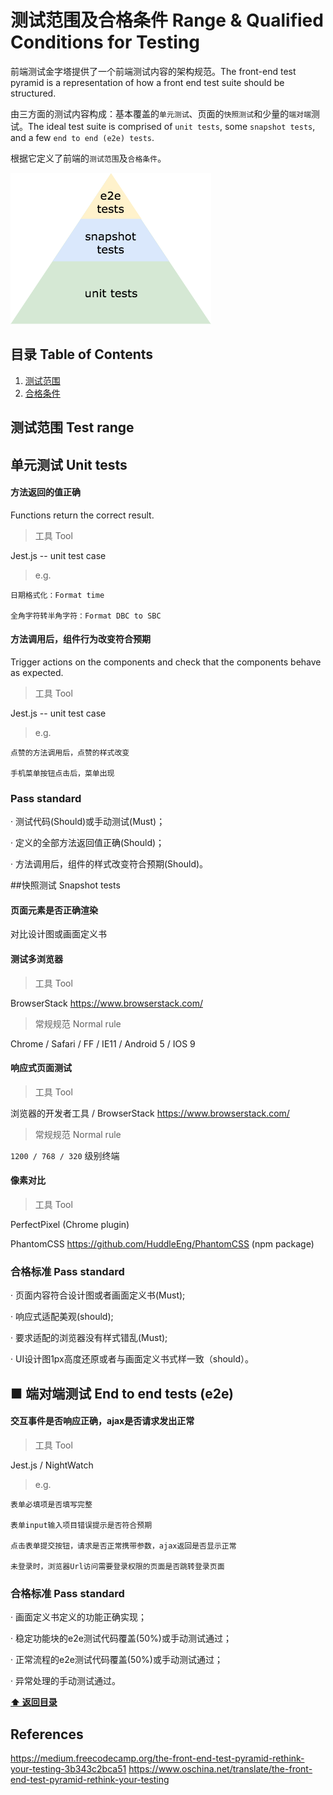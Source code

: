 # 测试范围及合格条件 Range & Qualified Conditions for Testing

前端测试金字塔提供了一个前端测试内容的架构规范。The front-end test pyramid is a representation of how a front end test suite should be structured.

由三方面的测试内容构成：基本覆盖的````单元测试````、页面的````快照测试````和少量的````端对端````测试。The ideal test suite is comprised of ````unit tests````, some ````snapshot tests````, and a few ````end to end (e2e) tests````.

根据它定义了前端的````测试范围````及````合格条件````。

![test pyramid](/assets/images/test-pyramid.png)

<a name="table-of-contents"></a>

## 目录 Table of Contents

  1. [测试范围](#definition)
  1. [合格条件](#condition)

<a name="definition"></a>
## 测试范围 Test range


<a name="condition"></a>


## 单元测试 Unit tests

#### 方法返回的值正确
Functions return the correct result.

> 工具 Tool

Jest.js -- unit test case

> e.g. 

    日期格式化：Format time 
     
    全角字符转半角字符：Format DBC to SBC
      
#### 方法调用后，组件行为改变符合预期

Trigger actions on the components and check that the components behave as expected.

> 工具 Tool

Jest.js -- unit test case

> e.g. 

    点赞的方法调用后，点赞的样式改变
     
    手机菜单按钮点击后，菜单出现

### Pass standard

· 测试代码(Should)或手动测试(Must)；

· 定义的全部方法返回值正确(Should)；

· 方法调用后，组件的样式改变符合预期(Should)。


##快照测试 Snapshot tests


#### 页面元素是否正确渲染

对比设计图或画面定义书


#### 测试多浏览器

> 工具 Tool

BrowserStack https://www.browserstack.com/

> 常规规范 Normal rule

Chrome / Safari / FF / IE11 / Android 5 / IOS 9

#### 响应式页面测试

> 工具 Tool

浏览器的开发者工具 /
BrowserStack https://www.browserstack.com/

> 常规规范 Normal rule
 
````1200 / 768 / 320```` 级别终端

#### 像素对比

> 工具 Tool

PerfectPixel (Chrome plugin)    

PhantomCSS https://github.com/HuddleEng/PhantomCSS (npm package)


### 合格标准 Pass standard

· 页面内容符合设计图或者画面定义书(Must);

· 响应式适配美观(should);

· 要求适配的浏览器没有样式错乱(Must);

· UI设计图1px高度还原或者与画面定义书式样一致（should）。


## ■ 端对端测试 End to end tests (e2e)



#### 交互事件是否响应正确，ajax是否请求发出正常

> 工具 Tool

Jest.js / NightWatch

> e.g. 

    表单必填项是否填写完整

    表单input输入项目错误提示是否符合预期

    点击表单提交按钮，请求是否正常携带参数，ajax返回是否显示正常
    
    未登录时，浏览器Url访问需要登录权限的页面是否跳转登录页面


### 合格标准 Pass standard

· 画面定义书定义的功能正确实现；

· 稳定功能块的e2e测试代码覆盖(50%)或手动测试通过；

· 正常流程的e2e测试代码覆盖(50%)或手动测试通过；

· 异常处理的手动测试通过。

**[⬆ 返回目录](#table-of-contents)**


## References

https://medium.freecodecamp.org/the-front-end-test-pyramid-rethink-your-testing-3b343c2bca51
https://www.oschina.net/translate/the-front-end-test-pyramid-rethink-your-testing